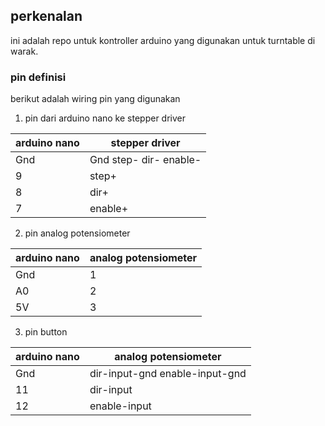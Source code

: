 ## perkenalan
ini adalah repo untuk kontroller arduino yang digunakan untuk turntable di warak.
### pin definisi
berikut adalah wiring pin yang digunakan
1. pin dari arduino nano ke stepper driver

| arduino nano  | stepper driver |
| ------------- | ------------- |
| Gnd  | Gnd step- dir- enable- |
| 9  | step+ |
| 8  | dir+ |
| 7  | enable+ |

2. pin analog potensiometer

| arduino nano  | analog potensiometer |
| ------------- | ------------- |
| Gnd  | 1 |
| A0  | 2 |
| 5V  | 3 |

3. pin button

| arduino nano  | analog potensiometer |
| ------------- | ------------- |
| Gnd  | dir-input-gnd enable-input-gnd  |
| 11  | dir-input |
| 12  | enable-input |